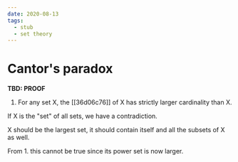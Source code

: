 ```yaml
---
date: 2020-08-13
tags: 
  - stub
  - set theory
---
```


# Cantor's paradox

**TBD: PROOF**

1. For any set X, the [[36d06c76]] of X has strictly larger cardinality than X.

If X is the "set" of all sets, we have a contradiction.

X should be the largest set, it should contain itself and all the subsets of X as well.

From 1. this cannot be true since its power set is now larger.

